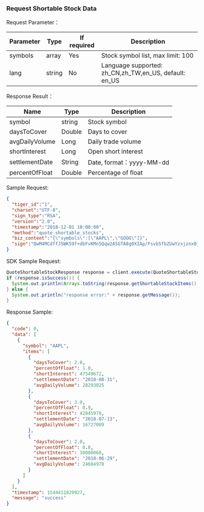 ### Request Shortable Stock Data

Request Parameter：

 Parameter | Type   | If required | Description                              
--- | --- | --- | ---
symbols |array|Yes|Stock symbol list, max limit: 100
lang|string|No|Language supported: zh_CN,zh_TW,en_US, default: en_US


Response Result：

 Name           | Type   | Description              
--- | --- | ---
symbol|	string| Stock symbol 
daysToCover|	Double| Days to cover 
avgDailyVolume| Long  | Daily trade volume 
shortInterest|	Long	|Open short interest
settlementDate|	String	|Date, format：yyyy-MM-dd
percentOfFloat|	Double	|Percentage of float


Sample Request:
```json
{
  "tiger_id":"1",
  "charset":"UTF-8",
  "sign_type":"RSA",
  "version":"2.0",
  "timestamp":"2018-12-01 10:00:00",
  "method":"quote_shortable_stocks",
  "biz_content":"{\"symbols\":[\"AAPL\",\"GOOG\"]}",
  "sign":"QwM4MCdffJ5WK59f+dbFvKMn5Qqw2A5GTA8g0XIAp/Fsvb5fbZUwYzxjznx0jO7VO9Npbzd+ywR6VrMz4liblTMPGDvDnPJP0rGUVF+xbj/3MBr3vFZ25XheyjfHIpP6f+qhNkn9KdFsviohZAWeplkYjV+OyxwMQmpnkP/vll4="
}
```

SDK Sample Request:
```java
QuoteShortableStockResponse response = client.execute(QuoteShortableStockRequest.newRequest(List.of("AAPL")));
if (response.isSuccess()) {
  System.out.println(Arrays.toString(response.getShortableStockItems().toArray()));
} else {
  System.out.println("response error:" + response.getMessage());
}
```

Response Sample:
```json
{
  "code": 0,
  "data": [
    {
      "symbol": "AAPL",
      "items": [
        {
          "daysToCover": 2.0,
          "percentOfFloat": 1.0,
          "shortInterest": 47549672,
          "settlementDate": "2018-08-31",
          "avgDailyVolume": 28293025
        },
        {
          "daysToCover": 3.0,
          "percentOfFloat": 0.9,
          "shortInterest": 42845978,
          "settlementDate": "2018-07-13",
          "avgDailyVolume": 16727009
        },
        {
          "daysToCover": 2.0,
          "percentOfFloat": 0.8,
          "shortInterest": 38080068,
          "settlementDate": "2018-06-29",
          "avgDailyVolume": 24684978
        }
      ]
    }
  ],
  "timestamp": 1544411829927,
  "message": "success"
}
```
